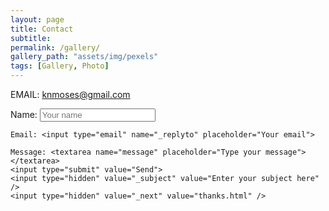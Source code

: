 ```yaml
---
layout: page
title: Contact
subtitle:
permalink: /gallery/
gallery_path: "assets/img/pexels"
tags: [Gallery, Photo]
---
```


EMAIL: knmoses@gmail.com

<body>
  <form name="input" method="POST" action="https://formspree.io/f/xleobgqn">
    Name: <input type="text" name="name" placeholder="Your name">
    
    Email: <input type="email" name="_replyto" placeholder="Your email">
    
    Message: <textarea name="message" placeholder="Type your message"></textarea>
    <input type="submit" value="Send">
    <input type="hidden" value="_subject" value="Enter your subject here" />
    <input type="hidden" value="_next" value="thanks.html" />
  </form>
</body>
